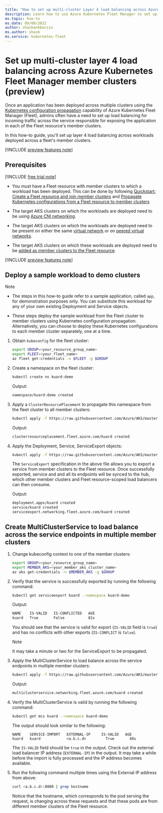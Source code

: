 ```yaml
---
title: "How to set up multi-cluster Layer 4 load balancing across Azure Kubernetes Fleet Manager member clusters (preview)"
description: Learn how to use Azure Kubernetes Fleet Manager to set up multi-cluster Layer 4 load balancing across workloads deployed on multiple member clusters.
ms.topic: how-to
ms.date: 09/09/2022
author: shashankbarsin
ms.author: shasb
ms.service: kubernetes-fleet
---
```


# Set up multi-cluster layer 4 load balancing across Azure Kubernetes Fleet Manager member clusters (preview)

Once an application has been deployed across multiple clusters using the [Kubernetes configuration propagation](./configuration-propagation.md) capability of Azure Kubernetes Fleet Manager (Fleet), admins often have a need to set up load balancing for incoming traffic across the service responsible for exposing the application in each of the Fleet resource's member clusters.

In this how-to guide, you'll set up layer 4 load balancing across workloads deployed across a fleet's member clusters.

[!INCLUDE [preview features note](./includes/preview/preview-callout.md)]

## Prerequisites

[!INCLUDE [free trial note](../../includes/quickstarts-free-trial-note.md)]

* You must have a Fleet resource with member clusters to which a workload has been deployed. This can be done by following [Quickstart: Create a Fleet resource and join member clusters](quickstart-create-fleet-and-members.md) and [Propagate Kubernetes configurations from a Fleet resource to member clusters](configuration-propagation.md)

* The target AKS clusters on which the workloads are deployed need to be using [Azure CNI networking](../aks/configure-azure-cni.md).

* The target AKS clusters on which the workloads are deployed need to be present on either the same [virtual network](../virtual-network/virtual-networks-overview.md) or on [peered virtual networks](../virtual-network/virtual-network-peering-overview.md).

* The target AKS clusters on which these workloads are deployed need to be [added as member clusters to the Fleet resource](./quickstart-create-fleet-and-members.md#join-member-clusters).

[!INCLUDE [preview features note](../../includes/azure-cli-prepare-your-environment-no-header.md)]

## Deploy a sample workload to demo clusters

> [!NOTE]
>
> * The steps in this how-to guide refer to a sample application, called `app`, for demonstration purposes only. You can substitute this workload for any of your own existing Deployment and Service objects.
>
> * These steps deploy the sample workload from the Fleet cluster to member clusters using Kubernetes configuration propagation. Alternatively, you can choose to deploy these Kubernetes configurations to each member cluster separately, one at a time.

1. Obtain `kubeconfig` for the fleet cluster:

	```bash
	export GROUP=<your_resource_group_name>
	export FLEET=<your_fleet_name>
	az fleet get-credentials -n $FLEET -g $GROUP
	```

1. Create a namespace on the fleet cluster:

    ```bash
	kubectl create ns kuard-demo
	```

    Output:

    ```bash
	namespace/kuard-demo created
	```

1. Apply a `ClusterResourcePlacement` to propagate this namespace from the fleet cluster to all member clusters:

    ```bash
	kubectl apply -f https://raw.githubusercontent.com/Azure/AKS/master/examples/fleet/kuard/kuard-crp.yaml
	```
 
    Output:

    ```bash
	clusterresourceplacement.fleet.azure.com/kuard created
	```

1. Apply the Deployment, Service, ServiceExport objects:

	```bash
	kubectl apply -f https://raw.githubusercontent.com/Azure/AKS/master/examples/fleet/kuard/kuard-export-service.yaml
	```

	The `ServiceExport` specification in the above file allows you to export a service from member clusters to the Fleet resource. Once successfully exported, service and and all its endpoints will be synced to the hub, which other member clusters and Fleet resource-scoped load balancers can then consume.


    Output:

    ```bash
	deployment.apps/kuard created
    service/kuard created
    serviceexport.networking.fleet.azure.com/kuard created
	```

## Create MultiClusterService to load balance across the service endpoints in multiple member clusters


1. Change kubeconfig context to one of the member clusters:

    ```bash
    export GROUP=<your_resource_group_name>
	export MEMBER_AKS=<your_member_aks_cluster_name>
	az aks get-credentials -n $MEMBER_AKS -g $GROUP
	```

1. Verify that the service is successfully exported by running the following command:

	```bash
	kubectl get serviceexport kuard --namespace kuard-demo
	```

    Output:

    ```bash
	NAME    IS-VALID   IS-CONFLICTED   AGE
    kuard   True       False           81s
	```    

	You should see that the service is valid for export (`IS-VALID` field is `true`) and has no conflicts with other exports (`IS-CONFLICT` is `false`). 

	> [!NOTE]
	> It may take a minute or two for the ServiceExport to be propagated.


1. Apply the MultiClusterService to load balance across the service endpoints in multiple member clusters:

	```bash
    kubectl apply -f https://raw.githubusercontent.com/Azure/AKS/master/examples/fleet/kuard/kuard-mcs.yaml
    ```

    Output:

    ```bash
	multiclusterservice.networking.fleet.azure.com/kuard created
	```

1. Verify the MultiClusterService is valid by running the following command:

	```bash
	kubectl get mcs kuard --namespace kuard-demo
	```

    The output should look similar to the following:

	```
    NAME    SERVICE-IMPORT   EXTERNAL-IP     IS-VALID   AGE
    kuard   kuard            <a.b.c.d>         True       40s
	```

	
	The `IS-VALID` field should be `true` in the output. Check out the external load balancer IP address (`EXTERNAL-IP`) in the output. It may take a while before the import is fully processed and the IP address becomes available.

1. Run the following command multiple times using the External IP address from above:

    ```bash
	curl <a.b.c.d>:8080 | grep hostname 
	```

    Notice that the hostname, which corresponds to the pod serving the request, is changing across these requests and that these pods are from different member clusters of the Fleet resource.